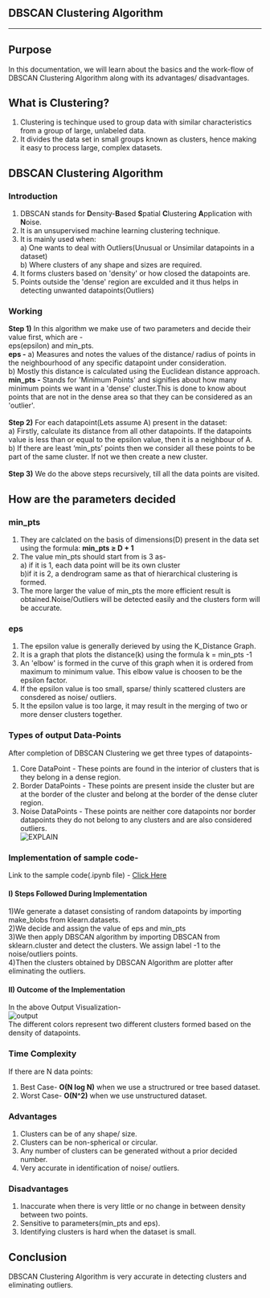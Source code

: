 ## DBSCAN Clustering Algorithm
---
## Purpose
In this documentation, we will learn about the basics and the work-flow of DBSCAN Clustering Algorithm along with its advantages/ disadvantages.
## What is Clustering?<br>
1) Clustering is techinque used to group data with similar characteristics from a group of large, unlabeled data.<br>
2) It divides the data set in small groups known as clusters, hence making it easy to process large, complex datasets.<br>
## DBSCAN Clustering Algorithm
### Introduction
1) DBSCAN stands for **D**ensity-**B**ased **S**patial **C**lustering **A**pplication with **N**oise.<br>
2) It is an unsupervised machine learning clustering technique.<br>
3) It is mainly used when:<br>
a) One wants to deal with Outliers(Unusual or Unsimilar datapoints in  a dataset)<br>
b) Where clusters of any shape and sizes are required.<br>
4) It forms clusters based on 'density' or how closed the datapoints are.<br>
5) Points outside the 'dense' region are exculded and it thus helps in detecting unwanted datapoints(Outliers)<br>
### Working
**Step 1)** In this algorithm we make use of two parameters and decide their value first, which are -<br>
eps(epsilon) and min_pts.<br>
**eps -** a) Measures and notes the values of the distance/ radius of points in the neighbourhood of any specific datapoint under consideration.<br>
          b) Mostly this distance is calculated using the Euclidean distance approach.<br>
**min_pts -** Stands for 'Minimum Points' and signifies about how many minimum points we want in a 'dense' cluster.This is done to know about points that are not in the dense area so that they can be considered as an 'outlier'.<br><br>
**Step 2)** For each datapoint(Lets assume A) present in the dataset:<br>
a) Firstly, calculate its distance from all other datapoints. If the datapoints value is less than or equal to the epsilon value, then it is a neighbour of A.<br>
b) If there are least ‘min_pts’ points then we consider all these points to be part of the same cluster. If not we then create a new cluster. <br><br>
**Step 3)** We do the above steps recursively, till all the data points are visited.<br>
## How are the parameters decided
### min_pts
1) They are calclated on the basis of dimensions(D) present in the data set using the formula: **min_pts ≥ D + 1**<br>
2) The value min_pts should start from is 3 as-<br>
a) if it is 1, each data point will be its own cluster<br>
b)if it is 2, a dendrogram same as that of hierarchical clustering is formed.<br>
3) The more larger the value of min_pts the more efficient result is obtained.Noise/Outliers will be detected easily and the clusters form will be accurate.<br>
### eps
1) The epsilon value is generally derieved by using the K_Distance Graph.<br>
2) It is a graph that plots the distance(k) using the formula k = min_pts -1<br>
3) An 'elbow' is formed in the curve of this graph when it is ordered from maximum to minimum value. This elbow value is choosen to be the epsilon factor.<br>
4) If the epsilon value is too small, sparse/ thinly scattered clusters are consdered as noise/ outliers.<br>
5) It the epsilon value is too large, it may result in the merging of two or more denser clusters together.<br>
### Types of output Data-Points
After completion of DBSCAN Clustering we get three types of datapoints-<br>
1) Core DataPoint - These points are found in the interior of clusters that is they belong in  a dense region.<br>
2) Border DataPoints - These points are present inside the cluster but are at the border of the cluster and belong at the border of the dense cluter region.<br>
3) Noise DataPoints - These points are neither core datapoints nor border datapoints they do not belong to any clusters and are also considered outliers.<br>
![EXPLAIN](https://user-images.githubusercontent.com/34717612/136365779-c6b191c5-1d0f-4bbf-aa32-f01ee27a8b05.png)<br>
### Implementation of sample code-
Link to the sample code(.ipynb file) - [Click Here](https://github.com/uttarabahad/winter-of-contributing/blob/Datascience_With_Python/Datascience_With_Python/Machine%20Learning/Algorithms/DBSCAN%20Clustering%20Algorithm/dbscan_clustering.ipynb)
#### I) Steps Followed During Implementation
1)We generate a dataset consisting of random datapoints by importing make_blobs from klearn.datasets.<br>
2)We decide and assign the value of eps and min_pts<br>
3)We then apply DBSCAN algorithm by importing DBSCAN from sklearn.cluster and detect the clusters. We assign label -1 to the noise/outliers points.<br>
4)Then the clusters obtained by DBSCAN Algorithm are plotter after eliminating the outliers.<br>
#### II) Outcome of the Implementation
In the above Output Visualization-<br>
![output](https://user-images.githubusercontent.com/34717612/136543665-18e128d7-919f-4de3-9e51-06bfce543c6f.png)<br>
The different colors represent two different clusters formed based on the density of datapoints.<br>
### Time Complexity
If there are N data points:<br>
1) Best Case- **O(N log N)** when we use a structrured or tree based dataset.<br>
2) Worst Case-  **O(N^2)** when we use unstructured dataset.<br>
### Advantages
1) Clusters can be of any shape/ size.<br>
2) Clusters can be non-spherical or circular.<br>
3) Any number of clusters can be generated without a prior decided number.<br>
4) Very accurate in identification of noise/ outliers.<br>
### Disadvantages
1) Inaccurate when there is very little or no change in between density between two points.<br>
2) Sensitive to parameters(min_pts and eps).<br>
3) Identifying clusters is hard when the dataset is small.<br>
## Conclusion
DBSCAN Clustering Algorithm is very accurate in detecting clusters and eliminating outliers.
